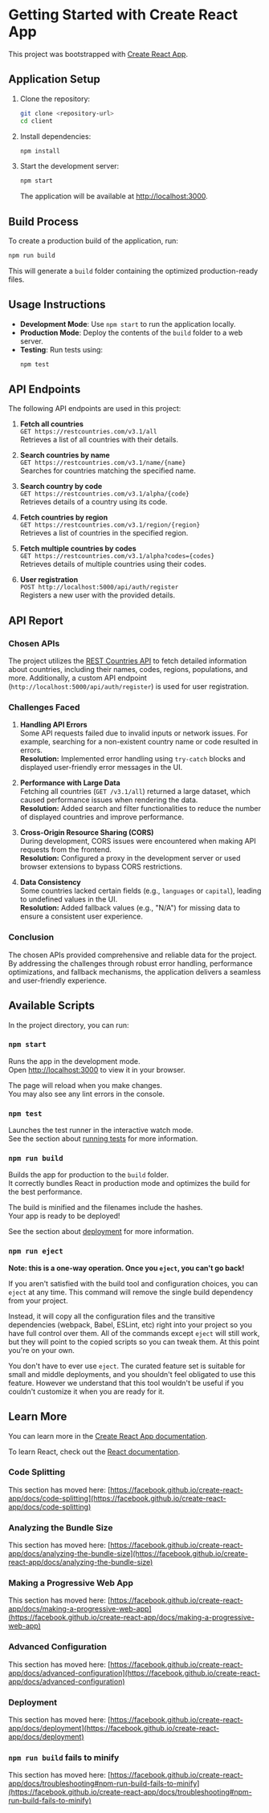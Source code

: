 # Getting Started with Create React App

This project was bootstrapped with [Create React App](https://github.com/facebook/create-react-app).

## Application Setup

1. Clone the repository:
   ```bash
   git clone <repository-url>
   cd client
   ```

2. Install dependencies:
   ```bash
   npm install
   ```

3. Start the development server:
   ```bash
   npm start
   ```

   The application will be available at [http://localhost:3000](http://localhost:3000).

## Build Process

To create a production build of the application, run:
```bash
npm run build
```

This will generate a `build` folder containing the optimized production-ready files.

## Usage Instructions

- **Development Mode**: Use `npm start` to run the application locally.
- **Production Mode**: Deploy the contents of the `build` folder to a web server.
- **Testing**: Run tests using:
  ```bash
  npm test
  ```

## API Endpoints

The following API endpoints are used in this project:

1. **Fetch all countries**  
   `GET https://restcountries.com/v3.1/all`  
   Retrieves a list of all countries with their details.

2. **Search countries by name**  
   `GET https://restcountries.com/v3.1/name/{name}`  
   Searches for countries matching the specified name.

3. **Search country by code**  
   `GET https://restcountries.com/v3.1/alpha/{code}`  
   Retrieves details of a country using its code.

4. **Fetch countries by region**  
   `GET https://restcountries.com/v3.1/region/{region}`  
   Retrieves a list of countries in the specified region.

5. **Fetch multiple countries by codes**  
   `GET https://restcountries.com/v3.1/alpha?codes={codes}`  
   Retrieves details of multiple countries using their codes.

6. **User registration**  
   `POST http://localhost:5000/api/auth/register`  
   Registers a new user with the provided details.

## API Report

### Chosen APIs
The project utilizes the [REST Countries API](https://restcountries.com/) to fetch detailed information about countries, including their names, codes, regions, populations, and more. Additionally, a custom API endpoint (`http://localhost:5000/api/auth/register`) is used for user registration.

### Challenges Faced
1. **Handling API Errors**  
   Some API requests failed due to invalid inputs or network issues. For example, searching for a non-existent country name or code resulted in errors.  
   **Resolution:** Implemented error handling using `try-catch` blocks and displayed user-friendly error messages in the UI.

2. **Performance with Large Data**  
   Fetching all countries (`GET /v3.1/all`) returned a large dataset, which caused performance issues when rendering the data.  
   **Resolution:** Added search and filter functionalities to reduce the number of displayed countries and improve performance.

3. **Cross-Origin Resource Sharing (CORS)**  
   During development, CORS issues were encountered when making API requests from the frontend.  
   **Resolution:** Configured a proxy in the development server or used browser extensions to bypass CORS restrictions.

4. **Data Consistency**  
   Some countries lacked certain fields (e.g., `languages` or `capital`), leading to undefined values in the UI.  
   **Resolution:** Added fallback values (e.g., "N/A") for missing data to ensure a consistent user experience.

### Conclusion
The chosen APIs provided comprehensive and reliable data for the project. By addressing the challenges through robust error handling, performance optimizations, and fallback mechanisms, the application delivers a seamless and user-friendly experience.

## Available Scripts

In the project directory, you can run:

### `npm start`

Runs the app in the development mode.\
Open [http://localhost:3000](http://localhost:3000) to view it in your browser.

The page will reload when you make changes.\
You may also see any lint errors in the console.

### `npm test`

Launches the test runner in the interactive watch mode.\
See the section about [running tests](https://facebook.github.io/create-react-app/docs/running-tests) for more information.

### `npm run build`

Builds the app for production to the `build` folder.\
It correctly bundles React in production mode and optimizes the build for the best performance.

The build is minified and the filenames include the hashes.\
Your app is ready to be deployed!

See the section about [deployment](https://facebook.github.io/create-react-app/docs/deployment) for more information.

### `npm run eject`

**Note: this is a one-way operation. Once you `eject`, you can't go back!**

If you aren't satisfied with the build tool and configuration choices, you can `eject` at any time. This command will remove the single build dependency from your project.

Instead, it will copy all the configuration files and the transitive dependencies (webpack, Babel, ESLint, etc) right into your project so you have full control over them. All of the commands except `eject` will still work, but they will point to the copied scripts so you can tweak them. At this point you're on your own.

You don't have to ever use `eject`. The curated feature set is suitable for small and middle deployments, and you shouldn't feel obligated to use this feature. However we understand that this tool wouldn't be useful if you couldn't customize it when you are ready for it.

## Learn More

You can learn more in the [Create React App documentation](https://facebook.github.io/create-react-app/docs/getting-started).

To learn React, check out the [React documentation](https://reactjs.org/).

### Code Splitting

This section has moved here: [https://facebook.github.io/create-react-app/docs/code-splitting](https://facebook.github.io/create-react-app/docs/code-splitting)

### Analyzing the Bundle Size

This section has moved here: [https://facebook.github.io/create-react-app/docs/analyzing-the-bundle-size](https://facebook.github.io/create-react-app/docs/analyzing-the-bundle-size)

### Making a Progressive Web App

This section has moved here: [https://facebook.github.io/create-react-app/docs/making-a-progressive-web-app](https://facebook.github.io/create-react-app/docs/making-a-progressive-web-app)

### Advanced Configuration

This section has moved here: [https://facebook.github.io/create-react-app/docs/advanced-configuration](https://facebook.github.io/create-react-app/docs/advanced-configuration)

### Deployment

This section has moved here: [https://facebook.github.io/create-react-app/docs/deployment](https://facebook.github.io/create-react-app/docs/deployment)

### `npm run build` fails to minify

This section has moved here: [https://facebook.github.io/create-react-app/docs/troubleshooting#npm-run-build-fails-to-minify](https://facebook.github.io/create-react-app/docs/troubleshooting#npm-run-build-fails-to-minify)

